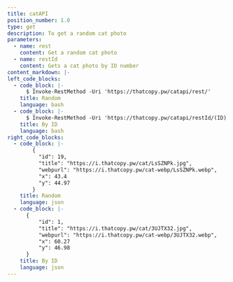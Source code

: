 ```yaml
---
title: catAPI
position_number: 1.0
type: get
description: To get a random cat photo
parameters:
  - name: rest
    content: Get a random cat photo
  - name: restId
    content: Gets a cat photo by ID number
content_markdown: |-
left_code_blocks:
  - code_block: |-
      $ Invoke-RestMethod -Uri 'https://thatcopy.pw/catapi/rest/'
    title: Random
    language: bash
  - code_block: |-
      $ Invoke-RestMethod -Uri 'https://thatcopy.pw/catapi/restId/(ID)'
    title: By ID
    language: bash
right_code_blocks:
  - code_block: |-
        {
          "id": 19,
          "title": "https://i.thatcopy.pw/cat/LsSZNPk.jpg",
          "webpurl": "https://i.thatcopy.pw/cat-webp/LsSZNPk.webp",
          "x": 43.4
          "y": 44.97
        }
    title: Random
    language: json
  - code_block: |-
      {
          "id": 1,
          "title": "https://i.thatcopy.pw/cat/3UJTX32.jpg",
          "webpurl": "https://i.thatcopy.pw/cat-webp/3UJTX32.webp",
          "x": 60.27
          "y": 46.98
      }
    title: By ID
    language: json
---
```

